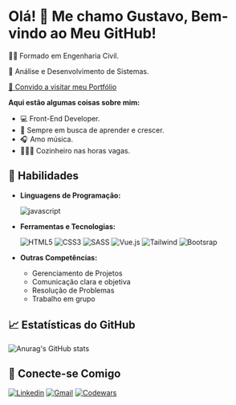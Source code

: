# Olá! 👋 Me chamo Gustavo, Bem-vindo ao Meu GitHub! 

👷🏽 Formado em Engenharia Civil.

📘 Análise e Desenvolvimento de Sistemas. 

[💼 Convido a visitar meu Portfólio]( https://site-portifolio-gustavo.netlify.app/)


**Aqui estão algumas coisas sobre mim:**

- 💻 Front-End Developer.
- 🌱 Sempre em busca de aprender e crescer.
- 🎧 Amo música.
- 👨🏽‍🍳 Cozinheiro nas horas vagas.
  

## 🚀 Habilidades

- **Linguagens de Programação:**

  ![javascript](https://img.shields.io/badge/JavaScript-F7DF1E?style=for-the-badge&logo=javascript&logoColor=black)

- **Ferramentas e Tecnologias:**

  ![HTML5](https://img.shields.io/badge/HTML5-E34F26?style=for-the-badge&logo=html5&logoColor=white)
  ![CSS3](https://img.shields.io/badge/CSS3-1572B6?style=for-the-badge&logo=css3&logoColor=white)
  ![SASS](https://img.shields.io/badge/Sass-CC6699?style=for-the-badge&logo=sass&logoColor=white)
  ![Vue.js](https://img.shields.io/badge/Vue.js-35495E?style=for-the-badge&logo=vue.js&logoColor=4FC08D)
  ![Tailwind](https://img.shields.io/badge/Tailwind_CSS-38B2AC?style=for-the-badge&logo=tailwind-css&logoColor=white)
  ![Bootsrap](https://img.shields.io/badge/Bootstrap-563D7C?style=for-the-badge&logo=bootstrap&logoColor=white)
 

- **Outras Competências:**
  - Gerenciamento de Projetos
  - Comunicação clara e objetiva
  - Resolução de Problemas
  - Trabalho em grupo

## 📈 Estatísticas do GitHub

![Anurag's GitHub stats](https://github-readme-stats.vercel.app/api?usernameGuu0803&show_icons=true&theme=dark)
## 🤝 Conecte-se Comigo



[![Linkedin](https://img.shields.io/badge/LinkedIn-0077B5?style=for-the-badge&logo=linkedin&logoColor=white)](https://www.linkedin.com/in/gustavo-henrique-nogueira-deranzani-bicudo-11659a221)
[![Gmail](https://img.shields.io/badge/Gmail-D14836?style=for-the-badge&logo=gmail&logoColor=white)](https://www.linkedin.com/in/gustavo-henrique-nogueira-deranzani-bicudo-11659a221)
[![Codewars](https://img.shields.io/badge/Codewars-B1361E?style=for-the-badge&logo=Codewars&logoColor=white)](https://www.codewars.com/users/Guu0803)

